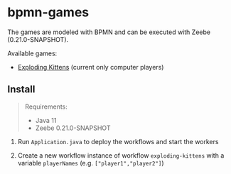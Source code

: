 # bpmn-games

The games are modeled with BPMN and can be executed with Zeebe (0.21.0-SNAPSHOT). 

Available games:

* [Exploding Kittens](https://github.com/saig0/bpmn-casino/blob/master/src/main/resources/explodingKittens.bpmn) (current only computer players)


## Install

> Requirements: 
>   * Java 11
>   * Zeebe 0.21.0-SNAPSHOT

1. Run `Application.java` to deploy the workflows and start the workers

2. Create a new workflow instance of workflow `exploding-kittens` with a variable `playerNames` (e.g. `["player1","player2"]`)
